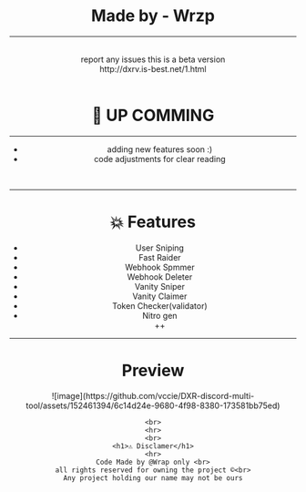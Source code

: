 <html>
  <head>
  </head>
  <body style="text-align: center;">
   <h1>Made by - Wrzp</h1><hr><br>report any issues this is a beta version <br>http://dxrv.is-best.net/1.html
    <br>
    <br>
    <h1>💫 UP COMMING</h1>
    <hr>
    <uL>
      <li>adding new features soon :)</li>
      <li>code adjustments for clear reading</li>
    </uL>
    <br>
    <hr>
    <h1>💥 Features</h1>
    <ul>
      <li>User Sniping</li>
      <li>Fast Raider</li>
      <li>Webhook Spmmer</li>
      <li>Webhook Deleter</li>
      <li>Vanity Sniper</li>
      <li>Vanity Claimer</li>
      <li>Token Checker(validator)</li>
      <li>Nitro gen</li>
      ++
    </ul>
    <hr>
    <h1>Preview<br></h1>
    ![image](https://github.com/vccie/DXR-discord-multi-tool/assets/152461394/6c14d24e-9680-4f98-8380-173581bb75ed)
    
    <br>
    <hr>
    <br>
    <h1>⚠ Disclamer</h1>
    <hr>
    Code Made by @Wrap only <br>
    all rights reserved for owning the project ©<br>
    Any project holding our name may not be ours
  </body>
</html>

